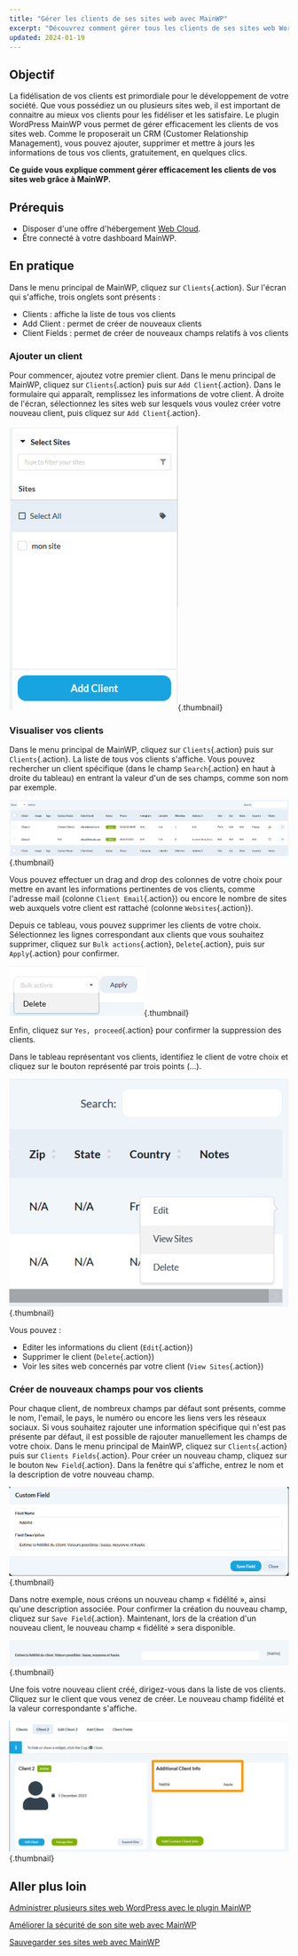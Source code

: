 ```yaml
---
title: "Gérer les clients de ses sites web avec MainWP"
excerpt: "Découvrez comment gérer tous les clients de ses sites web WordPress depuis le dashboard MainWP"
updated: 2024-01-19
---
```


## Objectif

La fidélisation de vos clients est primordiale pour le développement de votre société. Que vous possédiez un ou plusieurs sites web, il est important de connaitre au mieux vos clients pour les fidéliser et les satisfaire. Le plugin WordPress MainWP vous permet de gérer efficacement les clients de vos sites web. Comme le proposerait un CRM (Customer Relationship Management), vous pouvez ajouter, supprimer et mettre à jours les informations de tous vos clients, gratuitement, en quelques clics.

**Ce guide vous explique comment gérer efficacement les clients de vos sites web grâce à MainWP.**

## Prérequis

- Disposer d'une offre d'hébergement [Web Cloud](https://www.ovhcloud.com/fr/web-hosting/cloud-web-offer/).
- Être connecté à votre dashboard MainWP.

## En pratique

Dans le menu principal de MainWP, cliquez sur `Clients`{.action}. Sur l'écran qui s'affiche, trois onglets sont présents :
- Clients : affiche la liste de tous vos clients
- Add Client : permet de créer de nouveaux clients
- Client Fields : permet de créer de nouveaux champs relatifs à vos clients

### Ajouter un client

Pour commencer, ajoutez votre premier client. Dans le menu principal de MainWP, cliquez sur `Clients`{.action} puis sur `Add Client`{.action}. Dans le formulaire qui apparaît, remplissez les informations de votre client. À droite de l'écran, sélectionnez les sites web sur lesquels vous voulez créer votre nouveau client, puis cliquez sur `Add Client`{.action}.

![mainWPClientMngt](images/add_client.png){.thumbnail}

### Visualiser vos clients

Dans le menu principal de MainWP, cliquez sur `Clients`{.action} puis sur `Clients`{.action}. La liste de tous vos clients s'affiche. Vous pouvez rechercher un client spécifique (dans le champ `Search`{.action} en haut à droite du tableau) en entrant la valeur d'un de ses champs, comme son nom par exemple.

![mainWPClientMngt](images/search_client.png){.thumbnail}

Vous pouvez effectuer un drag and drop des colonnes de votre choix pour mettre en avant les informations pertinentes de vos clients, comme l'adresse mail (colonne `Client Email`{.action}) ou encore le nombre de sites web auxquels votre client est rattaché (colonne `Websites`{.action}).

Depuis ce tableau, vous pouvez supprimer les clients de votre choix. Sélectionnez les lignes correspondant aux clients que vous souhaitez supprimer, cliquez sur `Bulk actions`{.action}, `Delete`{.action}, puis sur `Apply`{.action} pour confirmer.

![mainWPClientMngt](images/delete_client.png){.thumbnail}

Enfin, cliquez sur `Yes, proceed`{.action} pour confirmer la suppression des clients.

Dans le tableau représentant vos clients, identifiez le client de votre choix et cliquez sur le bouton représenté par trois points (…). 

![mainWPClientMngt](images/more_client.png){.thumbnail}

Vous pouvez :
- Editer les informations du client (`Edit`{.action})
- Supprimer le client (`Delete`{.action})
- Voir les sites web concernés par votre client (`View Sites`{.action})

### Créer de nouveaux champs pour vos clients

Pour chaque client, de nombreux champs par défaut sont présents, comme le nom, l'email, le pays, le numéro ou encore les liens vers les réseaux sociaux. Si vous souhaitez rajouter une information spécifique qui n'est pas présente par défaut, il est possible de rajouter manuellement les champs de votre choix.
Dans le menu principal de MainWP, cliquez sur `Clients`{.action} puis sur `Clients Fields`{.action}. Pour créer un nouveau champ, cliquez sur le bouton `New Field`{.action}. Dans la fenêtre qui s'affiche, entrez le nom et la description de votre nouveau champ.

![mainWPClientMngt](images/new_field_client.png){.thumbnail}

Dans notre exemple, nous créons un nouveau champ « fidélité », ainsi qu'une description associée. Pour confirmer la création du nouveau champ, cliquez sur `Save Field`{.action}. Maintenant, lors de la création d'un nouveau client, le nouveau champ « fidélité » sera disponible.

![mainWPClientMngt](images/new_field_add_client.png){.thumbnail}

Une fois votre nouveau client créé, dirigez-vous dans la liste de vos clients. Cliquez sur le client que vous venez de créer. Le nouveau champ fidélité et la valeur correspondante s'affiche.

![mainWPClientMngt](images/details_client.png){.thumbnail}

## Aller plus loin

[Administrer plusieurs sites web WordPress avec le plugin MainWP](/pages/web_cloud/web_hosting/mainwp_general/)

[Améliorer la sécurité de son site web avec MainWP](/pages/web_cloud/web_hosting/mainwp-security/)

[Sauvegarder ses sites web avec MainWP](/pages/web_cloud/web_hosting/mainwp-backup/)